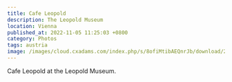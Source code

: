 ```yaml
---
title: Cafe Leopold
description: The Leopold Museum
location: Vienna
published_at: 2022-11-05 11:25:03 +0800
category: Photos
tags: austria
image: /images/cloud.cxadams.com/index.php/s/8ofiMtibAEQnrJb/download/20190219-1552_Vienna_Leopold_L1000725-0.jpg
---
```


Cafe Leopold at the Leopold Museum.
